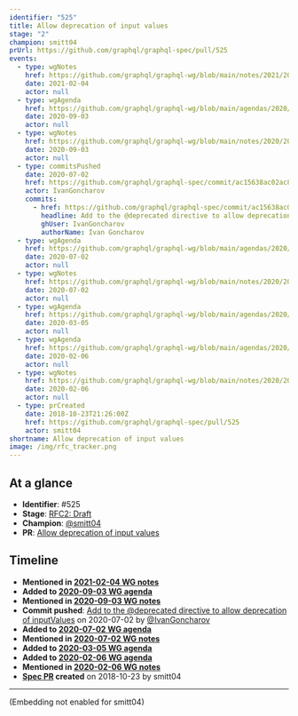 ```yaml
---
identifier: "525"
title: Allow deprecation of input values
stage: "2"
champion: smitt04
prUrl: https://github.com/graphql/graphql-spec/pull/525
events:
  - type: wgNotes
    href: https://github.com/graphql/graphql-wg/blob/main/notes/2021/2021-02-04.md
    date: 2021-02-04
    actor: null
  - type: wgAgenda
    href: https://github.com/graphql/graphql-wg/blob/main/agendas/2020/2020-09-03.md
    date: 2020-09-03
    actor: null
  - type: wgNotes
    href: https://github.com/graphql/graphql-wg/blob/main/notes/2020/2020-09-03.md
    date: 2020-09-03
    actor: null
  - type: commitsPushed
    date: 2020-07-02
    href: https://github.com/graphql/graphql-spec/commit/ac15638ac02ac88013d838785d907c24bbaeff6b
    actor: IvanGoncharov
    commits:
      - href: https://github.com/graphql/graphql-spec/commit/ac15638ac02ac88013d838785d907c24bbaeff6b
        headline: Add to the @deprecated directive to allow deprecation of inputValues
        ghUser: IvanGoncharov
        authorName: Ivan Goncharov
  - type: wgAgenda
    href: https://github.com/graphql/graphql-wg/blob/main/agendas/2020/2020-07-02.md
    date: 2020-07-02
    actor: null
  - type: wgNotes
    href: https://github.com/graphql/graphql-wg/blob/main/notes/2020/2020-07-02.md
    date: 2020-07-02
    actor: null
  - type: wgAgenda
    href: https://github.com/graphql/graphql-wg/blob/main/agendas/2020/2020-03-05.md
    date: 2020-03-05
    actor: null
  - type: wgAgenda
    href: https://github.com/graphql/graphql-wg/blob/main/agendas/2020/2020-02-06.md
    date: 2020-02-06
    actor: null
  - type: wgNotes
    href: https://github.com/graphql/graphql-wg/blob/main/notes/2020/2020-02-06.md
    date: 2020-02-06
    actor: null
  - type: prCreated
    date: 2018-10-23T21:26:00Z
    href: https://github.com/graphql/graphql-spec/pull/525
    actor: smitt04
shortname: Allow deprecation of input values
image: /img/rfc_tracker.png
---
```


## At a glance

- **Identifier**: #525
- **Stage**: [RFC2: Draft](https://github.com/graphql/graphql-spec/blob/main/CONTRIBUTING.md#stage-2-draft)
- **Champion**: [@smitt04](https://github.com/smitt04)
- **PR**: [Allow deprecation of input values](https://github.com/graphql/graphql-spec/pull/525)

<!-- BEGIN_CUSTOM_TEXT -->



<!-- END_CUSTOM_TEXT -->

## Timeline

- **Mentioned in [2021-02-04 WG notes](https://github.com/graphql/graphql-wg/blob/main/notes/2021/2021-02-04.md)**
- **Added to [2020-09-03 WG agenda](https://github.com/graphql/graphql-wg/blob/main/agendas/2020/2020-09-03.md)**
- **Mentioned in [2020-09-03 WG notes](https://github.com/graphql/graphql-wg/blob/main/notes/2020/2020-09-03.md)**
- **Commit pushed**: [Add to the @deprecated directive to allow deprecation of inputValues](https://github.com/graphql/graphql-spec/commit/ac15638ac02ac88013d838785d907c24bbaeff6b) on 2020-07-02 by [@IvanGoncharov](https://github.com/IvanGoncharov)
- **Added to [2020-07-02 WG agenda](https://github.com/graphql/graphql-wg/blob/main/agendas/2020/2020-07-02.md)**
- **Mentioned in [2020-07-02 WG notes](https://github.com/graphql/graphql-wg/blob/main/notes/2020/2020-07-02.md)**
- **Added to [2020-03-05 WG agenda](https://github.com/graphql/graphql-wg/blob/main/agendas/2020/2020-03-05.md)**
- **Added to [2020-02-06 WG agenda](https://github.com/graphql/graphql-wg/blob/main/agendas/2020/2020-02-06.md)**
- **Mentioned in [2020-02-06 WG notes](https://github.com/graphql/graphql-wg/blob/main/notes/2020/2020-02-06.md)**
- **[Spec PR](https://github.com/graphql/graphql-spec/pull/525) created** on 2018-10-23 by smitt04

<!-- VERBATIM -->

---

(Embedding not enabled for smitt04)
